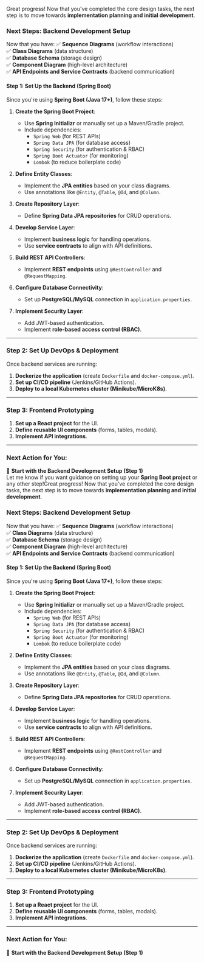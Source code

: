 Great progress! Now that you've completed the core design tasks, the next step is to move towards **implementation planning and initial development**.

### **Next Steps: Backend Development Setup**
Now that you have:
✅ **Sequence Diagrams** (workflow interactions)  
✅ **Class Diagrams** (data structure)  
✅ **Database Schema** (storage design)  
✅ **Component Diagram** (high-level architecture)  
✅ **API Endpoints and Service Contracts** (backend communication)  

#### **Step 1: Set Up the Backend (Spring Boot)**
Since you're using **Spring Boot (Java 17+)**, follow these steps:

1. **Create the Spring Boot Project**:
   - Use **Spring Initializr** or manually set up a Maven/Gradle project.
   - Include dependencies:
     - `Spring Web` (for REST APIs)
     - `Spring Data JPA` (for database access)
     - `Spring Security` (for authentication & RBAC)
     - `Spring Boot Actuator` (for monitoring)
     - `Lombok` (to reduce boilerplate code)

2. **Define Entity Classes**:
   - Implement the **JPA entities** based on your class diagrams.
   - Use annotations like `@Entity`, `@Table`, `@Id`, and `@Column`.

3. **Create Repository Layer**:
   - Define **Spring Data JPA repositories** for CRUD operations.

4. **Develop Service Layer**:
   - Implement **business logic** for handling operations.
   - Use **service contracts** to align with API definitions.

5. **Build REST API Controllers**:
   - Implement **REST endpoints** using `@RestController` and `@RequestMapping`.

6. **Configure Database Connectivity**:
   - Set up **PostgreSQL/MySQL** connection in `application.properties`.

7. **Implement Security Layer**:
   - Add JWT-based authentication.
   - Implement **role-based access control (RBAC)**.

---

### **Step 2: Set Up DevOps & Deployment**
Once backend services are running:
1. **Dockerize the application** (create `Dockerfile` and `docker-compose.yml`).
2. **Set up CI/CD pipeline** (Jenkins/GitHub Actions).
3. **Deploy to a local Kubernetes cluster (Minikube/MicroK8s)**.

---

### **Step 3: Frontend Prototyping**
1. **Set up a React project** for the UI.
2. **Define reusable UI components** (forms, tables, modals).
3. **Implement API integrations**.

---

### **Next Action for You**:
📌 **Start with the Backend Development Setup (Step 1)**  
Let me know if you want guidance on setting up your **Spring Boot project** or any other step!Great progress! Now that you've completed the core design tasks, the next step is to move towards **implementation planning and initial development**.

### **Next Steps: Backend Development Setup**
Now that you have:
✅ **Sequence Diagrams** (workflow interactions)  
✅ **Class Diagrams** (data structure)  
✅ **Database Schema** (storage design)  
✅ **Component Diagram** (high-level architecture)  
✅ **API Endpoints and Service Contracts** (backend communication)  

#### **Step 1: Set Up the Backend (Spring Boot)**
Since you're using **Spring Boot (Java 17+)**, follow these steps:

1. **Create the Spring Boot Project**:
   - Use **Spring Initializr** or manually set up a Maven/Gradle project.
   - Include dependencies:
     - `Spring Web` (for REST APIs)
     - `Spring Data JPA` (for database access)
     - `Spring Security` (for authentication & RBAC)
     - `Spring Boot Actuator` (for monitoring)
     - `Lombok` (to reduce boilerplate code)

2. **Define Entity Classes**:
   - Implement the **JPA entities** based on your class diagrams.
   - Use annotations like `@Entity`, `@Table`, `@Id`, and `@Column`.

3. **Create Repository Layer**:
   - Define **Spring Data JPA repositories** for CRUD operations.

4. **Develop Service Layer**:
   - Implement **business logic** for handling operations.
   - Use **service contracts** to align with API definitions.

5. **Build REST API Controllers**:
   - Implement **REST endpoints** using `@RestController` and `@RequestMapping`.

6. **Configure Database Connectivity**:
   - Set up **PostgreSQL/MySQL** connection in `application.properties`.

7. **Implement Security Layer**:
   - Add JWT-based authentication.
   - Implement **role-based access control (RBAC)**.

---

### **Step 2: Set Up DevOps & Deployment**
Once backend services are running:
1. **Dockerize the application** (create `Dockerfile` and `docker-compose.yml`).
2. **Set up CI/CD pipeline** (Jenkins/GitHub Actions).
3. **Deploy to a local Kubernetes cluster (Minikube/MicroK8s)**.

---

### **Step 3: Frontend Prototyping**
1. **Set up a React project** for the UI.
2. **Define reusable UI components** (forms, tables, modals).
3. **Implement API integrations**.

---

### **Next Action for You**:
📌 **Start with the Backend Development Setup (Step 1)**  
